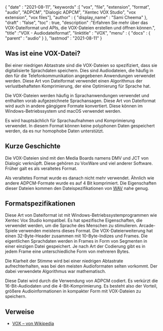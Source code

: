 {
  "date" : "2021-08-11",
  "keywords" :[ "vox", "file", "extension", "format", "audio", "ADPCM", "Dialogic ADPCM", "Xentec VOX Studio", "vox extension", "vox files"],
  "author" : {
    "display_name" : "Sami Cheema"
},
  "draft" : "false",
  "toc" : true,
  "description" :"Erfahren Sie mehr über das VOX-Dateiformat und APIs, die VOX-Dateien erstellen und öffnen können.",
  "title" :"VOX - Audiodateiformat",
  "linktitle" : "VOX",
  "menu" : {
    "docs" : {
      "parent" : "audio"
}
},
  "lastmod" : "2021-08-11"
}

## Was ist eine VOX-Datei? ##

Bei einer niedrigen Abtastrate sind die VOX-Dateien so spezifiziert, dass sie digitalisierte Sprachdaten speichern. Dies sind Audiodateien, die häufig in den für die Telefonkommunikation angegebenen Anwendungen verwendet werden. Diese Art von Dateiformat verwendet einen Algorithmus der verlustbehafteten Komprimierung, der eine Optimierung für Sprache hat.

Die VOX-Dateien werden häufig in Sprachanwendungen verwendet und enthalten vorab aufgezeichnete Sprachansagen. Diese Art von Dateiformat wird auch in andere gängigere Formate konvertiert. Diese können im Windows-Betriebssystem und macOS verwendet werden.

Es wird hauptsächlich für Sprachaufnahmen und Komprimierung verwendet. In diesem Format können keine polyphonen Daten gespeichert werden, da es nur homophobe Daten unterstützt.



## Kurze Geschichte ##

Die VOX-Dateien sind mit den Media Boards namens DMV und JCT von Dialogic verknüpft. Diese gehören zu VoxWare und viel anderer Software. Früher galt es als veraltetes Format.

Als veraltetes Format wurde es danach nicht mehr verwendet. Ähnlich wie andere ADPCM-Formate wurde es auf 4 Bit komprimiert. Die Eigenschaften dieser Dateien kommen den Dateispezifikationen von [WAV](/de/audio/wav/) nahe genug.


## Formatspezifikationen ##

Diese Art von Dateiformat ist mit Windows-Betriebssystemprogrammen wie Xentec Vox Studio kompatibel. Es hat spezifische Eigenschaften, die verwendet werden, um die Sprache des Menschen zu stimulieren. Arcade-Spiele verwenden meistens dieses Format. Die VOX-Dateierweiterung hat einen 32-Byte-Header zusammen mit 10-Byte-Indizes und Frames. Die eigentlichen Sprachdaten werden in Frames in Form von Segmenten in einer einzigen Datei gespeichert. Je nach Art der Codierung gibt es in jedem Frame eine unterschiedliche Form von mehreren Bytes.

Die Klarheit der Stimme wird bei einer niedrigen Abtastrate aufrechterhalten, was bei den meisten Audioformaten selten vorkommt. Der dabei verwendete Algorithmus war mathematisch.

Diese Datei wird durch die Verwendung von ADPCM codiert. Es verkürzt die 16-Bit-Audiodaten und die 4-Bit-Komprimierung. Es besteht also der Vorteil, größere Audioinformationen in kompakter Form mit VOX-Dateien zu speichern.


## Verweise ##

* [VOX – von Wikipedia](https://en.wikipedia.org/wiki/Dialogic_ADPCM)

